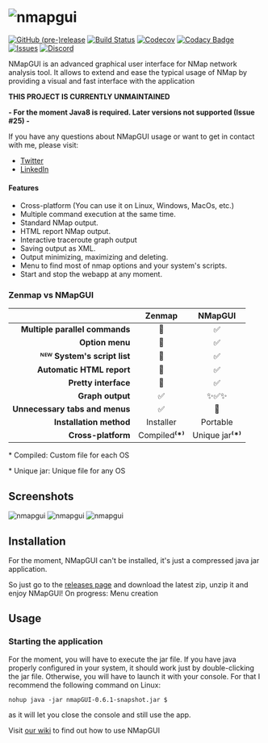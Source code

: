 ![nmapgui](https://github.com/danicuestasuarez/NMapGUI/wiki/images/header.png)
====

[![GitHub (pre-)release](https://img.shields.io/github/release/danicuestasuarez/NMapGUI/all.svg)](https://github.com/danicuestasuarez/NMapGUI/releases/latest)
[![Build Status](https://travis-ci.org/danicuestasuarez/NMapGUI.svg?branch=develop)](https://travis-ci.org/danicuestasuarez/NMapGUI)
[![Codecov](https://codecov.io/gh/danicuestasuarez/NMapGUI/branch/develop/graph/badge.svg)](https://codecov.io/gh/danicuestasuarez/NMapGUI)
[![Codacy Badge](https://api.codacy.com/project/badge/Grade/37479ced18a04d4e8f1c38753b22003c)](https://www.codacy.com/app/danicuestasuarez/NMapGUI?utm_source=github.com&amp;utm_medium=referral&amp;utm_content=danicuestasuarez/NMapGUI&amp;utm_campaign=Badge_Grade)
[![Issues](https://img.shields.io/github/issues-raw/danicuestasuarez/NMapGUI.svg)](https://github.com/danicuestasuarez/NMapGUI/issues)
[![Discord](https://img.shields.io/discord/357162772108148736.svg?colorB=7282ea)](https://discord.gg/5s6kUA6)


NMapGUI is an advanced graphical user interface for NMap network analysis tool. It allows to extend and ease the typical usage of NMap by providing a visual and fast interface with the application

**THIS PROJECT IS CURRENTLY UNMAINTAINED** 

**- For the moment Java8 is required. Later versions not supported (Issue #25) -**

If you have any questions about NMapGUI usage or want to get in contact with me, please visit:

* [Twitter](https://twitter.com/Danielcues) 
* [LinkedIn](https://www.linkedin.com/in/danicuesta/)


#### Features
* Cross-platform (You can use it on Linux, Windows, MacOs, etc.)
* Multiple command execution at the same time.
* Standard NMap output.
* HTML report NMap output.
* Interactive traceroute graph output
* Saving output as XML.
* Output minimizing, maximizing and deleting.
* Menu to find most of nmap options and your system's scripts.
* Start and stop the webapp at any moment.

### Zenmap vs NMapGUI 
| | Zenmap| NMapGUI |
| ---: | :---: | :---: |
| __Multiple parallel commands__ | :no_entry_sign: | :white_check_mark:|
| __Option menu__ | :no_entry_sign: | :white_check_mark: |
| __ᴺᴱᵂ System's script list__ | :no_entry_sign: | :white_check_mark: |
| __Automatic HTML report__ | :no_entry_sign: | :white_check_mark:|
| __Pretty interface__ | :poop: | :white_check_mark:|
| __Graph output__ | :white_check_mark: | :sparkles::white_check_mark::sparkles: |
| __Unnecessary tabs and menus__ | :white_check_mark: | :no_entry_sign: |
| __Installation method__ | Installer | Portable |
| __Cross-platform__ | Compiled<sup></sup>__⁽*⁾__ | Unique jar<sup></sup>__⁽*⁾__|

\* Compiled: Custom file for each OS

\* Unique jar: Unique file for any OS
## Screenshots
![nmapgui](https://raw.githubusercontent.com/wiki/danicuestasuarez/NMapGUI/images/NMapGUI.png)
![nmapgui](https://raw.githubusercontent.com/wiki/danicuestasuarez/NMapGUI/images/NMapGUIHTML.png)
![nmapgui](https://raw.githubusercontent.com/wiki/danicuestasuarez/NMapGUI/images/NMapGUIGraph.png)

## Installation

For the moment, NMapGUI can't be installed, it's just a compressed java jar application.

So just go to the [releases page](https://github.com/danicuestasuarez/NMapGUI/releases) and download the latest zip, unzip it and enjoy NMapGUI!
On progress: Menu creation

## Usage

### Starting the application

For the moment, you will have to execute the jar file. If you have java properly configured in your system, it should work just by double-clicking the jar file. Otherwise, you will have to launch it with your console. For that I recommend the following command on Linux: 
 
`nohup java -jar nmapGUI-0.6.1-snapshot.jar $`   

as it will let you close the console and still use the app.

Visit [our wiki](https://github.com/danicuestasuarez/NMapGUI/wiki/Using-NMapGUI) to find out how to use NMapGUI
